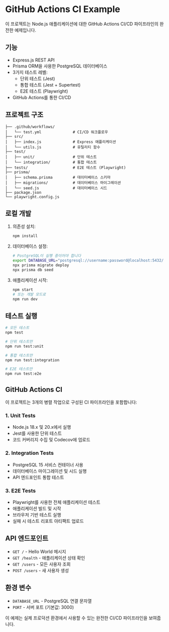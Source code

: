 # GitHub Actions CI Example

이 프로젝트는 Node.js 애플리케이션에 대한 GitHub Actions CI/CD 파이프라인의 완전한 예제입니다.

## 기능

- Express.js REST API
- Prisma ORM을 사용한 PostgreSQL 데이터베이스
- 3가지 테스트 레벨:
  - 단위 테스트 (Jest)
  - 통합 테스트 (Jest + Supertest)
  - E2E 테스트 (Playwright)
- GitHub Actions를 통한 CI/CD

## 프로젝트 구조

```
├── .github/workflows/
│   └── test.yml              # CI/CD 워크플로우
├── src/
│   ├── index.js              # Express 애플리케이션
│   └── utils.js              # 유틸리티 함수
├── test/
│   ├── unit/                 # 단위 테스트
│   └── integration/          # 통합 테스트
├── tests/                    # E2E 테스트 (Playwright)
├── prisma/
│   ├── schema.prisma         # 데이터베이스 스키마
│   ├── migrations/           # 데이터베이스 마이그레이션
│   └── seed.js               # 데이터베이스 시드
├── package.json
└── playwright.config.js
```

## 로컬 개발

1. 의존성 설치:
   ```bash
   npm install
   ```

2. 데이터베이스 설정:
   ```bash
   # PostgreSQL이 실행 중이어야 합니다
   export DATABASE_URL="postgresql://username:password@localhost:5432/mydb"
   npx prisma migrate deploy
   npx prisma db seed
   ```

3. 애플리케이션 시작:
   ```bash
   npm start
   # 또는 개발 모드로
   npm run dev
   ```

## 테스트 실행

```bash
# 모든 테스트
npm test

# 단위 테스트만
npm run test:unit

# 통합 테스트만
npm run test:integration

# E2E 테스트만
npm run test:e2e
```

## GitHub Actions CI

이 프로젝트는 3개의 병렬 작업으로 구성된 CI 파이프라인을 포함합니다:

### 1. Unit Tests
- Node.js 18.x 및 20.x에서 실행
- Jest를 사용한 단위 테스트
- 코드 커버리지 수집 및 Codecov에 업로드

### 2. Integration Tests  
- PostgreSQL 15 서비스 컨테이너 사용
- 데이터베이스 마이그레이션 및 시드 실행
- API 엔드포인트 통합 테스트

### 3. E2E Tests
- Playwright를 사용한 전체 애플리케이션 테스트
- 애플리케이션 빌드 및 시작
- 브라우저 기반 테스트 실행
- 실패 시 테스트 리포트 아티팩트 업로드

## API 엔드포인트

- `GET /` - Hello World 메시지
- `GET /health` - 애플리케이션 상태 확인  
- `GET /users` - 모든 사용자 조회
- `POST /users` - 새 사용자 생성

## 환경 변수

- `DATABASE_URL` - PostgreSQL 연결 문자열
- `PORT` - 서버 포트 (기본값: 3000)

이 예제는 실제 프로덕션 환경에서 사용할 수 있는 완전한 CI/CD 파이프라인을 보여줍니다.